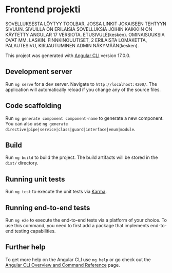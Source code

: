 # Frontend projekti

SOVELLUKSESTA LÖYTYY TOOLBAR, JOSSA LINKIT JOKAISEEN TEHTYYN SIVUUN. SIVUILLA ON ERILAISIA SOVELLUKSIA JOIHIN KAIKKIIN ON KÄYTETTY ANGULAR 17 VERSIOTA. ETUSIVULE(kesken). OMINAISUUKSIA OVAT MM. LASKIN. FINNKINOUUTISET, 2 ERILAISTA LOMAKETTA, PALAUTESIVU, KIRJAUTUMINEN ADMIN NÄKYMÄÄN(kesken).




This project was generated with [Angular CLI](https://github.com/angular/angular-cli) version 17.0.0.

## Development server

Run `ng serve` for a dev server. Navigate to `http://localhost:4200/`. The application will automatically reload if you change any of the source files.

## Code scaffolding

Run `ng generate component component-name` to generate a new component. You can also use `ng generate directive|pipe|service|class|guard|interface|enum|module`.

## Build

Run `ng build` to build the project. The build artifacts will be stored in the `dist/` directory.

## Running unit tests

Run `ng test` to execute the unit tests via [Karma](https://karma-runner.github.io).

## Running end-to-end tests

Run `ng e2e` to execute the end-to-end tests via a platform of your choice. To use this command, you need to first add a package that implements end-to-end testing capabilities.

## Further help

To get more help on the Angular CLI use `ng help` or go check out the [Angular CLI Overview and Command Reference](https://angular.io/cli) page.
